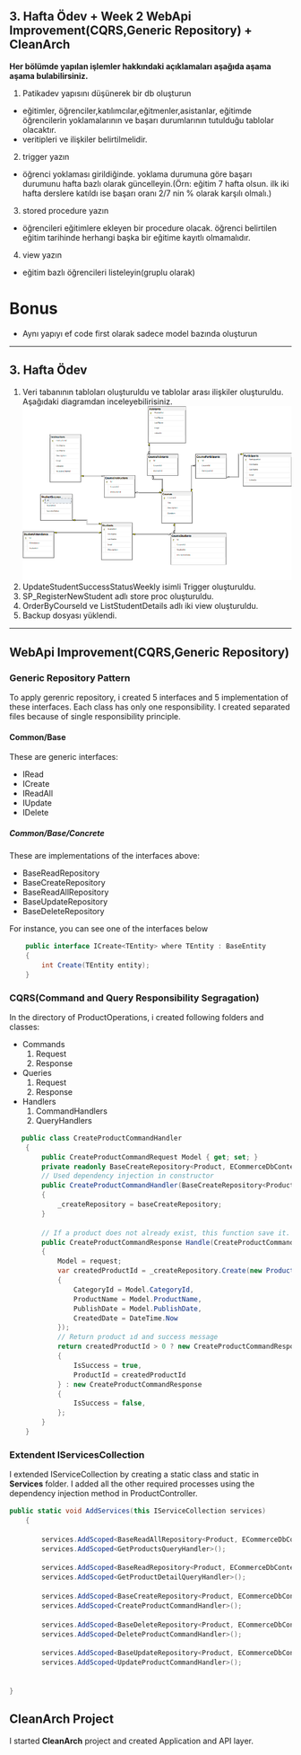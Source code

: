 
## 3. Hafta Ödev + Week 2 WebApi Improvement(CQRS,Generic Repository) + CleanArch
**Her bölümde yapılan işlemler hakkındaki açıklamaları aşağıda aşama aşama bulabilirsiniz.**

1. Patikadev yapısını düşünerek bir db oluşturun
  - eğitimler, öğrenciler,katılımcılar,eğitmenler,asistanlar, eğitimde öğrencilerin yoklamalarının ve başarı durumlarının tutulduğu tablolar olacaktır.
  - veritipleri ve ilişkiler belirtilmelidir.
2. trigger yazın
  - öğrenci yoklaması girildiğinde. yoklama durumuna göre başarı durumunu hafta bazlı olarak güncelleyin.(Örn: eğitim 7 hafta olsun. ilk iki hafta derslere katıldı ise başarı oranı 2/7 nin % olarak karşılı olmalı.)
3. stored procedure yazın
  - öğrencileri eğitimlere ekleyen bir procedure olacak. öğrenci belirtilen eğitim tarihinde herhangi başka bir eğitime kayıtlı olmamalıdır.
4. view yazın
  - eğitim bazlı öğrencileri listeleyin(gruplu olarak)

# Bonus
- Aynı yapıyı ef code first olarak sadece model bazında oluşturun

<hr>

## 3. Hafta Ödev
1.  Veri tabanının tabloları oluşturuldu ve tablolar arası ilişkiler oluşturuldu. Aşağıdaki diagramdan inceleyebilirisiniz.
![Diagram](https://github.com/Patika-dev-Unlu-Co-Net-Bootcamp/BarisTutakli.Week3/blob/main/Diagram0.png?raw=true)
2. UpdateStudentSuccessStatusWeekly isimli Trigger oluşturuldu.
3. SP_RegisterNewStudent adlı store proc oluşturuldu.
4. OrderByCourseId ve ListStudentDetails adlı iki view oluşturuldu.
5. Backup dosyası yüklendi.
<hr>

## WebApi Improvement(CQRS,Generic Repository)

### Generic Repository Pattern
To apply gerenric repository, i created 5 interfaces and 5  implementation of these interfaces. Each class has only one responsibility. I created separated files because of single responsibility principle. 

#### Common/Base
These are generic interfaces:
* IRead
* ICreate
* IReadAll
* IUpdate
* IDelete
##### Common/Base/Concrete
These are implementations of the interfaces above:
* BaseReadRepository
* BaseCreateRepository
* BaseReadAllRepository
* BaseUpdateRepository
* BaseDeleteRepository

For instance, you can see one of the interfaces below
```c#
    public interface ICreate<TEntity> where TEntity : BaseEntity
    {
        int Create(TEntity entity);
    }
```

### CQRS(Command and Query Responsibility Segragation)
In the directory of ProductOperations, i created following folders and classes:
* Commands
   1. Request
   2. Response
* Queries
   1. Request
   2. Response
* Handlers
   1. CommandHandlers
   2. QueryHandlers

```c#
   public class CreateProductCommandHandler
    {
        public CreateProductCommandRequest Model { get; set; }
        private readonly BaseCreateRepository<Product, ECommerceDbContext> _createRepository;
        // Used dependency injection in constructor
        public CreateProductCommandHandler(BaseCreateRepository<Product, ECommerceDbContext> baseCreateRepository)
        {
            _createRepository = baseCreateRepository;
        }

        // If a product does not already exist, this function save it.
        public CreateProductCommandResponse Handle(CreateProductCommandRequest request)
        {
            Model = request;
            var createdProductId = _createRepository.Create(new Product()
            {
                CategoryId = Model.CategoryId,
                ProductName = Model.ProductName,
                PublishDate = Model.PublishDate,
                CreatedDate = DateTime.Now
            });
            // Return product ıd and success message
            return createdProductId > 0 ? new CreateProductCommandResponse
            {
                IsSuccess = true,
                ProductId = createdProductId
            } : new CreateProductCommandResponse
            {
                IsSuccess = false,
            };
        }
    }
```
### Extendent IServicesCollection
I extended IServiceCollection by creating a static class and static in **Services** folder. I added all the other required processes using the dependency injection method in ProductController.
```c#
public static void AddServices(this IServiceCollection services)
    {

        services.AddScoped<BaseReadAllRepository<Product, ECommerceDbContext>>();
        services.AddScoped<GetProductsQueryHandler>();

        services.AddScoped<BaseReadRepository<Product, ECommerceDbContext>>();
        services.AddScoped<GetProductDetailQueryHandler>();

        services.AddScoped<BaseCreateRepository<Product, ECommerceDbContext>>();
        services.AddScoped<CreateProductCommandHandler>();

        services.AddScoped<BaseDeleteRepository<Product, ECommerceDbContext>>();
        services.AddScoped<DeleteProductCommandHandler>();

        services.AddScoped<BaseUpdateRepository<Product, ECommerceDbContext>>();
        services.AddScoped<UpdateProductCommandHandler>();

        
}
```


## CleanArch Project 
I started **CleanArch** project and created Application and API layer. 
